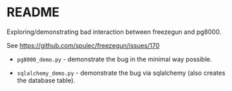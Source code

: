 # README

Exploring/demonstrating bad interaction between freezegun and pg8000.

See https://github.com/spulec/freezegun/issues/170

* `pg8000_demo.py` - demonstrate the bug in the minimal way possible.

* `sqlalchemy_demo.py` - demonstrate the bug via sqlalchemy (also creates the database table).
